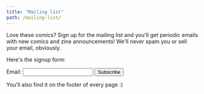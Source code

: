 ```yaml
---
title: "Mailing list"
path: /mailing-list/
---
```


Love these comics? Sign up for the mailing list and you'll get periodic emails with new comics and
zine announcements! We'll never spam you or sell your email, obviously.

Here's the signup form:
<!-- Begin Mailchimp Signup Form -->
<div class="ml-4 mb-2">
    <form action="https://jvns.us7.list-manage.com/subscribe/post?u=67757ca4ed0f508d954bcb2af&amp;id=c45dab5121" method="post" id="mc-embedded-subscribe-form" name="mc-embedded-subscribe-form" class="validate" target="_blank" novalidate>
        Email: <input type="email" value="" name="EMAIL" id="mce-EMAIL" class="border-l-1 border-solid
        border-gray border rounded">
        <input type="submit" value="Subscribe" name="subscribe" id="mc-embedded-subscribe"
                                                                class="bg-orange-800 text-white pl-2 pr-2 pb-1 pt-1">
        <div id="mce-responses">
            <div class="response" id="mce-error-response" style="display:none"></div>
            <div class="response" id="mce-success-response" style="display:none"></div>
        </div>    <!-- real people should not fill this in and expect good things - do not remove this or risk form bot signups-->
        <div style="position: absolute; left: -5000px;" aria-hidden="true"><input type="text" name="b_67757ca4ed0f508d954bcb2af_c45dab5121" tabindex="-1" value=""></div>
    </form>
</div>
<!--End mc_embed_signup-->

You'll also find it on the footer of every page :)
